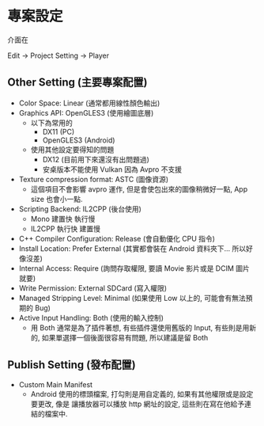 # 專案設定

介面在

Edit -> Project Setting -> Player

## Other Setting (主要專案配置)

* Color Space: Linear (通常都用線性顏色輸出)
* Graphics API: OpenGLES3 (使用繪圖底層)
  * 以下為常用的
    * DX11 (PC)
    * OpenGLES3 (Android)
  * 使用其他設定要得知的問題
    * DX12 (目前用下來還沒有出問題過)
    * 安桌版本不能使用 Vulkan 因為 Avpro 不支援
* Texture compression format: ASTC (圖像資源)
  * 這個項目不會影響 avpro 運作, 但是會使包出來的圖像稍微好一點, App size 也會小一點.
* Scripting Backend: IL2CPP (後台使用)
  * Mono 建置快 執行慢
  * IL2CPP 執行快 建置慢
* C++ Compiler Configuration: Release (會自動優化 CPU 指令)
* Install Location: Prefer External (其實都會裝在 Android 資料夾下... 所以好像沒差)
* Internal Access: Require (詢問存取權限, 要讀 Movie 影片或是 DCIM 圖片就要)
* Write Permission: External SDCard (寫入權限)
* Managed Stripping Level: Minimal (如果使用 Low 以上的, 可能會有無法預期的 Bug)
* Active Input Handling: Both (使用的輸入控制)
  * 用 Both 通常是為了插件著想, 有些插件還使用舊版的 Input, 有些則是用新的, 如果單選擇一個後面很容易有問題, 所以建議是留 Both

## Publish Setting (發布配置)

* Custom Main Manifest
  * Android 使用的標頭檔案, 打勾則是用自定義的, 如果有其他權限或是設定要更改, 像是 讓播放器可以播放 http 網址的設定, 這些則在寫在他給予連結的檔案中.